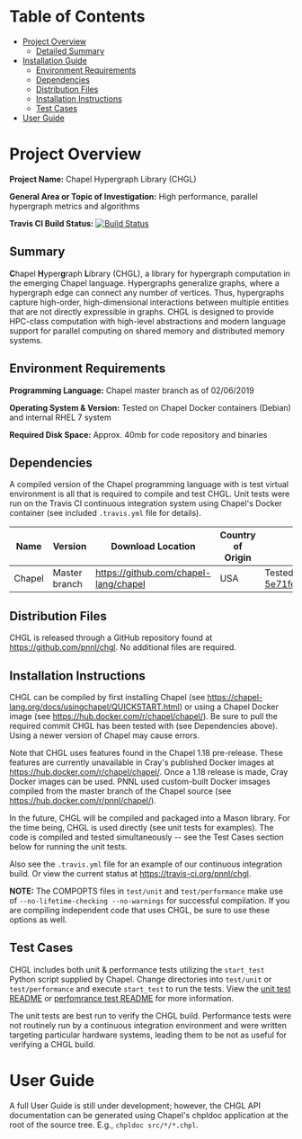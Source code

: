 Table of Contents
=================

*   [Project Overview](#project-overview)
    *   [Detailed Summary](#detailed-summary)
*   [Installation Guide](#installation-guide)
    *   [Environment Requirements](#environment-requirements)
    *   [Dependencies](#dependencies)
    *   [Distribution Files](#distrubution-files)
    *   [Installation Instructions](#installation-instructions)
    *   [Test Cases](#test-cases)
*   [User Guide](#user-guide)

Project Overview
================

**Project Name:** Chapel Hypergraph Library (CHGL)

**General Area or Topic of Investigation:** High performance, parallel hypergraph metrics and algorithms

**Travis CI Build Status:** [![Build Status](https://travis-ci.org/pnnl/chgl.svg?branch=master)](https://travis-ci.org/pnnl/chgl)

Summary
----------------

**C**hapel **H**yper**g**raph **L**ibrary (CHGL), a library
for hypergraph computation in the emerging Chapel language.  Hypergraphs
generalize graphs, where a hypergraph edge can connect any number of vertices.
Thus, hypergraphs capture high-order, high-dimensional interactions between
multiple entities that are not directly expressible in graphs.  CHGL is designed
to provide HPC-class computation with high-level abstractions and modern
language support for parallel computing on shared memory and distributed memory
systems.

Environment Requirements
------------------------

**Programming Language:** Chapel master branch as of 02/06/2019

**Operating System & Version:** Tested on Chapel Docker containers (Debian) and internal RHEL 7 system

**Required Disk Space:** Approx. 40mb for code repository and binaries

Dependencies
------------

A compiled version of the Chapel programming language with is test virtual environment is all that is required to compile and test CHGL. Unit tests were run on the Travis CI continuous integration system using Chapel's Docker container (see included ``.travis.yml`` file for details).

| Name | Version | Download Location | Country of Origin | Special Instructions |
| ---- | ------- | ----------------- | ----------------- | -------------------- |
| Chapel | Master branch | https://github.com/chapel-lang/chapel | USA | Tested with commit [5e71fe2cad46b97e0d7022e0ca97ecc8b0bda8b2](https://github.com/chapel-lang/chapel/commit/5e71fe2cad46b97e0d7022e0ca97ecc8b0bda8b2) |  

Distribution Files
------------------

CHGL is released through a GitHub repository found at https://github.com/pnnl/chgl. No additional files are required. 

Installation Instructions
-------------------------

CHGL can be compiled by first installing Chapel 
(see https://chapel-lang.org/docs/usingchapel/QUICKSTART.html) or using a Chapel 
Docker image (see https://hub.docker.com/r/chapel/chapel/). Be sure to pull the required
commit CHGL has been tested with (see Dependencies above). Using a newer version
of Chapel may cause errors.

Note that CHGL uses features found in the Chapel 1.18 pre-release. These features are 
currently unavailable in Cray's published Docker images at https://hub.docker.com/r/chapel/chapel/. 
Once a 1.18 release is made, Cray Docker images can be used. PNNL used custom-built 
Docker imsages compiled from the master branch of the Chapel source (see https://hub.docker.com/r/pnnl/chapel/).

In the future, CHGL will be compiled and packaged into a Mason library. For the 
time being, CHGL is used directly (see unit tests for examples). The code is 
compiled and tested simultaneously -- see the Test Cases section below for 
running the unit tests.

Also see the ``.travis.yml`` file for an example of our continuous 
integration build. Or view the current status at https://travis-ci.org/pnnl/chgl.

**NOTE:** The COMPOPTS files in ``test/unit`` and ``test/performance`` make use 
of ``--no-lifetime-checking --no-warnings`` for successful compilation. If you 
are compiling independent code that uses CHGL, be sure to use these options as 
well.

Test Cases
----------

CHGL includes both unit & performance tests utilizing the ``start_test`` Python 
script supplied by Chapel. Change directories into ``test/unit`` or 
``test/performance`` and execute ``start_test`` to run the tests. View the 
[unit test README](test/unit/README.md) or 
[perfomrance test README](test/performance/README.md) for more information.

The unit tests are best run to verify the CHGL build. Performance tests were not routinely
run by a continuous integration environment and were written targeting particular hardware
systems, leading them to be not as useful for verifying a CHGL build.

User Guide
==========

A full User Guide is still under development; however, the CHGL API documentation 
can be generated using Chapel's chpldoc application at the root of the source tree. 
E.g., ``chpldoc src/*/*.chpl``. 

